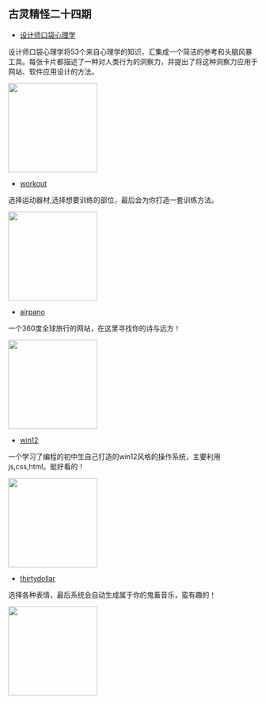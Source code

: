 <!--
 * @Author: caixin 1058360098@qq.com
 * @Date: 2023-09-10 13:48:48
 * @LastEditors: 蔡鑫 1058360098@qq.com
 * @LastEditTime: 2023-11-06 15:20:42
 * @FilePath: \docsify\docs\articles\fun\f22.md
 * @Description: 这是默认设置,请设置`customMade`, 打开koroFileHeader查看配置 进行设置: https://github.com/OBKoro1/koro1FileHeader/wiki/%E9%85%8D%E7%BD%AE
-->
古灵精怪二十四期
---

- [设计师口袋心理学](https://iason.notion.site/6719c7650fd1406c92287f556520fbc3?v=a38e4e6416c24047afba6685f5269566)

设计师口袋心理学将53个来自心理学的知识，汇集成一个简洁的参考和头脑风暴工具。每张卡片都描述了一种对人类行为的洞察力，并提出了将这种洞察力应用于网站、软件应用设计的方法。

<img width="180px" bor src="//cdn.jsdelivr.net/gh/13160692449/pics-storage/f24120231106.png">

- [workout](https://workout.lol/)

选择运动器材,选择想要训练的部位，最后会为你打造一套训练方法。

<img width="180px" bor src="//cdn.jsdelivr.net/gh/13160692449/pics-storage/f24220231106.png">

- [airpano](https://www.airpano.com/)

一个360度全球旅行的网站，在这里寻找你的诗与远方！

<img width="180px" bor src="//cdn.jsdelivr.net/gh/13160692449/pics-storage/f24320231106.png">

- [win12](https://tjy-gitnub.github.io/win12/desktop.html)

一个学习了编程的初中生自己打造的win12风格的操作系统，主要利用js,css,html。挺好看的！

<img width="180px" bor src="//cdn.jsdelivr.net/gh/13160692449/pics-storage/f24420231106.png">

- [thirtydollar](https://thirtydollar.website/)

选择各种表情，最后系统会自动生成属于你的鬼畜音乐，蛮有趣的！

<img width="180px" bor src="//cdn.jsdelivr.net/gh/13160692449/pics-storage/f24520231106.png">